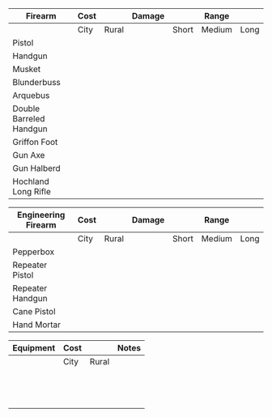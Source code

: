 
| Firearm                 | Cost |       | Damage |       | Range  |      |
| ----------------------- | ---- | ----- | ------ | ----- | ------ | ---- |
|                         | City | Rural |        | Short | Medium | Long |
| Pistol                  |      |       |        |       |        |      |
| Handgun                 |      |       |        |       |        |      |
| Musket                  |      |       |        |       |        |      |
| Blunderbuss             |      |       |        |       |        |      |
| Arquebus                |      |       |        |       |        |      |
| Double Barreled Handgun |      |       |        |       |        |      |
| Griffon Foot            |      |       |        |       |        |      |
| Gun Axe                 |      |       |        |       |        |      |
| Gun Halberd             |      |       |        |       |        |      |
| Hochland Long Rifle     |      |       |        |       |        |      |

| Engineering Firearm | Cost |       | Damage |       | Range  |      |
| ------------------- | ---- | ----- | ------ | ----- | ------ | ---- |
|                     | City | Rural |        | Short | Medium | Long |
| Pepperbox           |      |       |        |       |        |      |
| Repeater Pistol     |      |       |        |       |        |      |
| Repeater Handgun    |      |       |        |       |        |      |
| Cane Pistol         |      |       |        |       |        |      |
| Hand Mortar         |      |       |        |       |        |      |

| Equipment | Cost |       | Notes |
| --------- | ---- | ----- | ----- |
|           | City | Rural |       |
|           |      |       |       |
|           |      |       |       |
|           |      |       |       |
|           |      |       |       |
|           |      |       |       |
|           |      |       |       |
|           |      |       |       |
|           |      |       |       |
|           |      |       |       |
|           |      |       |       |
|           |      |       |       |
|           |      |       |       |
|           |      |       |       |

